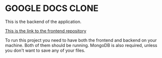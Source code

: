 # GOOGLE DOCS CLONE
This is the backend of the application.

[This is the link to the frontend repository](https://github.com/mickelelkhoury/googleDocsClone-FE)

To run this project you need to have both the frontend and backend on your machine.
Both of them should be running.
MongoDB is also required, unless you don't want to save any of your files.
